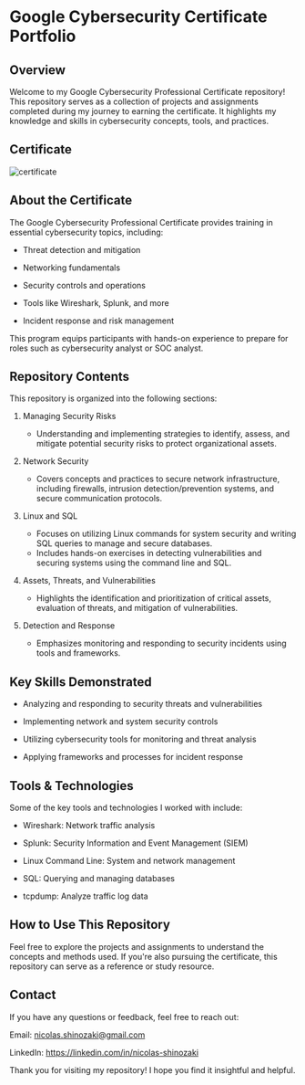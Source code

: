 # Google Cybersecurity Certificate Portfolio
## Overview
Welcome to my Google Cybersecurity Professional Certificate repository! This repository serves as a collection of projects and assignments completed during my journey to earning the certificate. It highlights my knowledge and skills in cybersecurity concepts, tools, and practices.

## Certificate
![certificate]([https://github.com/user-attachments/files/18565347/Google.Cybersecurity.Certificate.pdf](https://private-user-images.githubusercontent.com/192469717/407132465-cc29e33a-dbc7-4892-b437-42809fe3ed44.png?jwt=eyJhbGciOiJIUzI1NiIsInR5cCI6IkpXVCJ9.eyJpc3MiOiJnaXRodWIuY29tIiwiYXVkIjoicmF3LmdpdGh1YnVzZXJjb250ZW50LmNvbSIsImtleSI6ImtleTUiLCJleHAiOjE3MzgwMjI2MTcsIm5iZiI6MTczODAyMjMxNywicGF0aCI6Ii8xOTI0Njk3MTcvNDA3MTMyNDY1LWNjMjllMzNhLWRiYzctNDg5Mi1iNDM3LTQyODA5ZmUzZWQ0NC5wbmc_WC1BbXotQWxnb3JpdGhtPUFXUzQtSE1BQy1TSEEyNTYmWC1BbXotQ3JlZGVudGlhbD1BS0lBVkNPRFlMU0E1M1BRSzRaQSUyRjIwMjUwMTI3JTJGdXMtZWFzdC0xJTJGczMlMkZhd3M0X3JlcXVlc3QmWC1BbXotRGF0ZT0yMDI1MDEyN1QyMzU4MzdaJlgtQW16LUV4cGlyZXM9MzAwJlgtQW16LVNpZ25hdHVyZT00M2Q2ZDEzNjA5NzY3ZWMwZmJiNzMzZjEwZmFhYTFiMzM5NjMyNTk0ZDc0NWZiYTQ4NjMxYWQzODFlMjJhMzAzJlgtQW16LVNpZ25lZEhlYWRlcnM9aG9zdCJ9.5O09Ry5jLSlGoED1NFFPtpqcIcGaKKVUCn16Xyu5pCs))

## About the Certificate
The Google Cybersecurity Professional Certificate provides training in essential cybersecurity topics, including:

* Threat detection and mitigation

* Networking fundamentals
  
* Security controls and operations

* Tools like Wireshark, Splunk, and more

* Incident response and risk management

This program equips participants with hands-on experience to prepare for roles such as cybersecurity analyst or SOC analyst.

## Repository Contents

This repository is organized into the following sections:

1. Managing Security Risks
   * Understanding and implementing strategies to identify, assess, and mitigate potential security risks to protect organizational assets.

2. Network Security
   * Covers concepts and practices to secure network infrastructure, including firewalls, intrusion detection/prevention systems, and secure communication protocols.

3. Linux and SQL
   * Focuses on utilizing Linux commands for system security and writing SQL queries to manage and secure databases.
   * Includes hands-on exercises in detecting vulnerabilities and securing systems using the command line and SQL.

4. Assets, Threats, and Vulnerabilities
   * Highlights the identification and prioritization of critical assets, evaluation of threats, and mitigation of vulnerabilities.

8. Detection and Response
   * Emphasizes monitoring and responding to security incidents using tools and frameworks.

## Key Skills Demonstrated

* Analyzing and responding to security threats and vulnerabilities

* Implementing network and system security controls

* Utilizing cybersecurity tools for monitoring and threat analysis

* Applying frameworks and processes for incident response

## Tools & Technologies

Some of the key tools and technologies I worked with include:

* Wireshark: Network traffic analysis

* Splunk: Security Information and Event Management (SIEM)

* Linux Command Line: System and network management

* SQL: Querying and managing databases

* tcpdump: Analyze traffic log data

## How to Use This Repository

Feel free to explore the projects and assignments to understand the concepts and methods used. If you're also pursuing the certificate, this repository can serve as a reference or study resource.

## Contact

If you have any questions or feedback, feel free to reach out:

Email: nicolas.shinozaki@gmail.com

LinkedIn: https://linkedin.com/in/nicolas-shinozaki

Thank you for visiting my repository! I hope you find it insightful and helpful.
